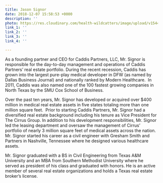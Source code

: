 ```yaml
---
title: Jason Signor
date: 2018-12-07 15:58:53 +0000
description: ''
photo: https://res.cloudinary.com/health-wildcatters/image/upload/v1544198348/image.png
link_1: ''
link_2: ''
link_3: ''
link_4: ''

---
```

As a founding partner and CEO for Caddis Partners, LLC, Mr. Signor is responsible for the day-to-day management and operations of Caddis Partners’ real estate portfolio. During the recent recession, Caddis has grown into the largest pure-play medical developer in DFW (as named by Dallas Business Journal) and nationally ranked by Modern Healthcare.  In 2011, Caddis was also named one of the 100 fastest growing companies in North Texas by the SMU Cox School of Business.

Over the past ten years, Mr. Signor has developed or acquired over $400 million in medical real estate assets in five states totaling more than one million square feet.  Prior to starting Caddis Partners, Mr. Signor had a diversified real estate background including his tenure as Vice President for The Cirrus Group. In addition to his development responsibilities, Mr. Signor led the leasing department and oversaw the management of Cirrus’ portfolio of nearly 3 million square feet of medical assets across the nation. Mr. Signor started his career as a civil engineer with Gresham Smith and Partners in Nashville, Tennessee where he designed various healthcare assets.

Mr. Signor graduated with a BS in Civil Engineering from Texas A&M University and an MBA from Southern Methodist University where he served as president of his class and graduated with honors. He is an active member of several real estate organizations and holds a Texas real estate broker’s license.